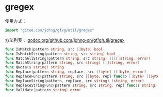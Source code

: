 # gregex

使用方式：
```go
import "gitee.com/johng/gf/g/util/gregex"
```

方法列表： [godoc.org/github.com/johng-cn/gf/g/util/gregex](https://godoc.org/github.com/johng-cn/gf/g/util/gregex)
```go
func IsMatch(pattern string, src []byte) bool
func IsMatchString(pattern string, src string) bool
func MatchAllString(pattern string, src string) ([][]string, error)
func MatchString(pattern string, src string) ([]string, error)
func Quote(s string) string
func Replace(pattern string, replace, src []byte) ([]byte, error)
func ReplaceFunc(pattern string, src []byte, repl func(b []byte) []byte) ([]byte, error)
func ReplaceString(pattern, replace, src string) (string, error)
func ReplaceStringFunc(pattern string, src string, repl func(s string) string) (string, error)
func Validate(pattern string) error
```